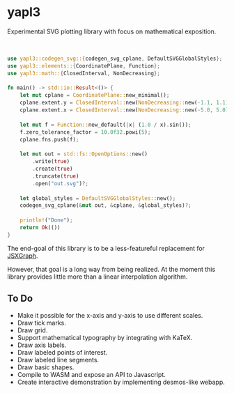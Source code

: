 # yapl3
Experimental SVG plotting library with focus on mathematical exposition.

![sin(1/x)](readme-assets/sin(1overx).svg)

```rust
use yapl3::codegen_svg::{codegen_svg_cplane, DefaultSVGGlobalStyles};
use yapl3::elements::{CoordinatePlane, Function};
use yapl3::math::{ClosedInterval, NonDecreasing};

fn main() -> std::io::Result<()> {
    let mut cplane = CoordinatePlane::new_minimal();
    cplane.extent.y = ClosedInterval::new(NonDecreasing::new(-1.1, 1.1));
    cplane.extent.x = ClosedInterval::new(NonDecreasing::new(-5.0, 5.0));

    let mut f = Function::new_default(|x| (1.0 / x).sin());
    f.zero_tolerance_factor = 10.0f32.powi(5);
    cplane.fns.push(f);
      
    let mut out = std::fs::OpenOptions::new()
        .write(true)
        .create(true)
        .truncate(true)
        .open("out.svg")?;

    let global_styles = DefaultSVGGlobalStyles::new();    
    codegen_svg_cplane(&mut out, &cplane, &global_styles)?;
    
    println!("Done");
    return Ok(())   
}

```

The end-goal of this library is to be a less-featureful replacement for 
[JSXGraph](https://jsxgraph.uni-bayreuth.de/wp/index.html).

However, that goal is a long way from being realized. At the moment this library
provides little more than a linear interpolation algorithm.

## To Do 
- Make it possible for the x-axis and y-axis to use different scales.
- Draw tick marks.
- Draw grid.
- Support mathematical typography by integrating with KaTeX.
- Draw axis labels.
- Draw labeled points of interest.
- Draw labeled line segments.
- Draw basic shapes.
- Compile to WASM and expose an API to Javascript.
- Create interactive demonstration by implementing desmos-like webapp.
